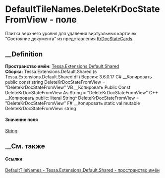 # DefaultTileNames.DeleteKrDocStateFromView - поле
Плитка верхнего уровня для удаления виртуальных карточек "Состояние документа"
из представления
[KrDocStateCards](F_Tessa_Extensions_Default_Shared_DefaultViewAliases_KrDocStateCards.htm).
## __Definition
 **Пространство имён:**
[Tessa.Extensions.Default.Shared](N_Tessa_Extensions_Default_Shared.htm)  
 **Сборка:** Tessa.Extensions.Default.Shared (в
Tessa.Extensions.Default.Shared.dll) Версия: 3.6.0.17
C# __Копировать
     public const string DeleteKrDocStateFromView = "DeleteKrDocStateFromView"
VB __Копировать
     Public Const DeleteKrDocStateFromView As String = "DeleteKrDocStateFromView"
C++ __Копировать
     public:
    literal String^ DeleteKrDocStateFromView = "DeleteKrDocStateFromView"
F# __Копировать
     static val mutable DeleteKrDocStateFromView: string
#### Значение поля
[String](https://learn.microsoft.com/dotnet/api/system.string)
##  __См. также
#### Ссылки
[DefaultTileNames - ](T_Tessa_Extensions_Default_Shared_DefaultTileNames.htm)
[Tessa.Extensions.Default.Shared - пространство
имён](N_Tessa_Extensions_Default_Shared.htm)
